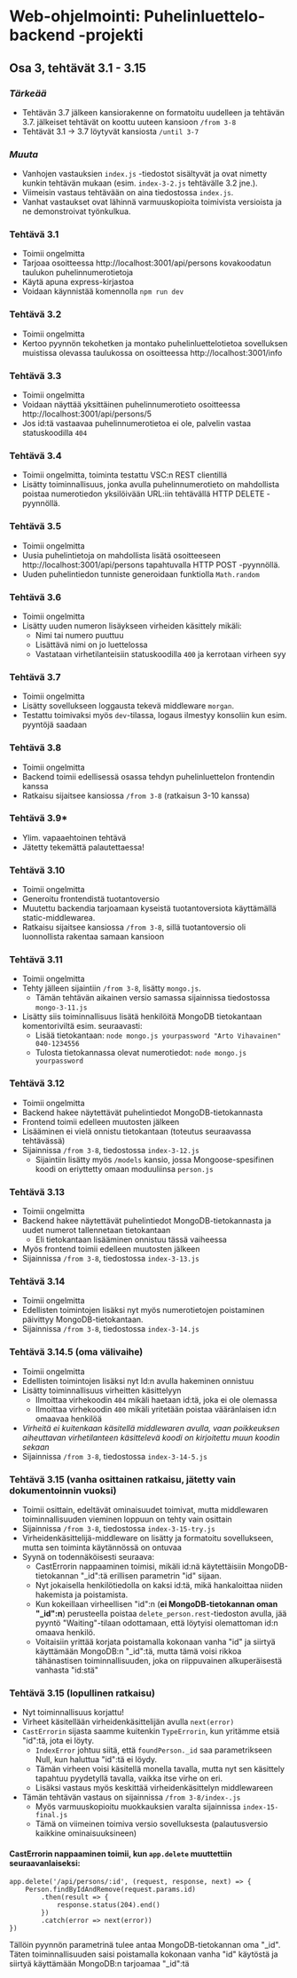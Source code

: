 # Web-ohjelmointi: Puhelinluettelo-backend -projekti
## Osa 3, tehtävät 3.1 - 3.15

### *Tärkeää*
- Tehtävän 3.7 jälkeen kansiorakenne on formatoitu uudelleen ja tehtävän 3.7. jälkeiset tehtävät on koottu uuteen kansioon `/from 3-8`
- Tehtävät 3.1 -> 3.7 löytyvät kansiosta `/until 3-7`

### *Muuta*
- Vanhojen vastauksien `index.js` -tiedostot sisältyvät ja ovat nimetty kunkin tehtävän mukaan (esim. `index-3-2.js` tehtävälle 3.2 jne.).
- Viimeisin vastaus tehtävään on aina tiedostossa `index.js`.
- Vanhat vastaukset ovat lähinnä varmuuskopioita toimivista versioista ja ne demonstroivat työnkulkua.

### Tehtävä 3.1
- Toimii ongelmitta
- Tarjoaa osoitteessa http://localhost:3001/api/persons kovakoodatun taulukon puhelinnumerotietoja
- Käytä apuna express-kirjastoa
- Voidaan käynnistää komennolla `npm run dev`

### Tehtävä 3.2
- Toimii ongelmitta
- Kertoo pyynnön tekohetken ja montako puhelinluettelotietoa sovelluksen muistissa olevassa taulukossa on osoitteessa http://localhost:3001/info

### Tehtävä 3.3
- Toimii ongelmitta
- Voidaan näyttää yksittäinen puhelinnumerotieto osoitteessa http://localhost:3001/api/persons/5
- Jos id:tä vastaavaa puhelinnumerotietoa ei ole, palvelin vastaa statuskoodilla `404`

### Tehtävä 3.4
- Toimii ongelmitta, toiminta testattu VSC:n REST clientillä
- Lisätty toiminnallisuus, jonka avulla puhelinnumerotieto on mahdollista poistaa numerotiedon yksilöivään URL:iin tehtävällä HTTP DELETE -pyynnöllä.

### Tehtävä 3.5
- Toimii ongelmitta
- Uusia puhelintietoja on mahdollista lisätä osoitteeseen http://localhost:3001/api/persons tapahtuvalla HTTP POST -pyynnöllä.
- Uuden puhelintiedon tunniste generoidaan funktiolla `Math.random`

### Tehtävä 3.6
- Toimii ongelmitta
- Lisätty uuden numeron lisäykseen virheiden käsittely mikäli:
    - Nimi tai numero puuttuu
    - Lisättävä nimi on jo luettelossa
    - Vastataan virhetilanteisiin statuskoodilla `400` ja kerrotaan virheen syy

### Tehtävä 3.7
- Toimii ongelmitta
- Lisätty sovellukseen loggausta tekevä middleware `morgan`.
- Testattu toimivaksi myös `dev`-tilassa, logaus ilmestyy konsoliin kun esim. pyyntöjä saadaan

### Tehtävä 3.8
- Toimii ongelmitta
- Backend toimii edellisessä osassa tehdyn puhelinluettelon frontendin kanssa
- Ratkaisu sijaitsee kansiossa `/from 3-8` (ratkaisun 3-10 kanssa)

### Tehtävä 3.9*
- Ylim. vapaaehtoinen tehtävä
- Jätetty tekemättä palautettaessa!

### Tehtävä 3.10
- Toimii ongelmitta
- Generoitu frontendistä tuotantoversio
- Muutettu backendia tarjoamaan kyseistä tuotantoversiota käyttämällä static-middlewarea.
- Ratkaisu sijaitsee kansiossa `/from 3-8`, sillä tuotantoversio oli luonnollista rakentaa samaan kansioon

### Tehtävä 3.11
- Toimii ongelmitta
- Tehty jälleen sijaintiin `/from 3-8`, lisätty `mongo.js`.
    - Tämän tehtävän aikainen versio samassa sijainnissa tiedostossa `mongo-3-11.js`
- Lisätty siis toiminnallisuus lisätä henkilöitä MongoDB tietokantaan komentoriviltä esim. seuraavasti:
    - Lisää tietokantaan: `node mongo.js yourpassword "Arto Vihavainen" 040-1234556`
    - Tulosta tietokannassa olevat numerotiedot: `node mongo.js yourpassword`

### Tehtävä 3.12
- Toimii ongelmitta
- Backend hakee näytettävät puhelintiedot MongoDB-tietokannasta
- Frontend toimii edelleen muutosten jälkeen
- Lisääminen ei vielä onnistu tietokantaan (toteutus seuraavassa tehtävässä)
- Sijainnissa `/from 3-8`, tiedostossa `index-3-12.js`
    - Sijaintiin lisätty myös `/models` kansio, jossa Mongoose-spesifinen koodi on eriyttetty omaan moduuliinsa `person.js`

### Tehtävä 3.13
- Toimii ongelmitta
- Backend hakee näytettävät puhelintiedot MongoDB-tietokannasta ja uudet numerot tallennetaan tietokantaan
    - Eli tietokantaan lisääminen onnistuu tässä vaiheessa
- Myös frontend toimii edelleen muutosten jälkeen
- Sijainnissa `/from 3-8`, tiedostossa `index-3-13.js`

### Tehtävä 3.14
- Toimii ongelmitta
- Edellisten toimintojen lisäksi nyt myös numerotietojen poistaminen päivittyy MongoDB-tietokantaan.
- Sijainnissa `/from 3-8`, tiedostossa `index-3-14.js`

### Tehtävä 3.14.5 (oma välivaihe)
- Toimii ongelmitta
- Edellisten toimintojen lisäksi nyt Id:n avulla hakeminen onnistuu
- Lisätty toiminnallisuus virheitten käsittelyyn
    - Ilmoittaa virhekoodin `404` mikäli haetaan id:tä, joka ei ole olemassa
    - Ilmoittaa virhekoodin `400` mikäli yritetään poistaa vääränlaisen id:n omaavaa henkilöä
- *Virheitä ei kuitenkaan käsitellä middlewaren avulla, vaan poikkeuksen aiheuttavan virhetilanteen käsittelevä koodi on kirjoitettu muun koodin sekaan*
- Sijainnissa `/from 3-8`, tiedostossa `index-3-14-5.js`


### Tehtävä 3.15 (vanha osittainen ratkaisu, jätetty vain dokumentoinnin vuoksi)
- Toimii osittain, edeltävät ominaisuudet toimivat, mutta middlewaren toiminnallisuuden vieminen loppuun on tehty vain osittain
- Sijainnissa `/from 3-8`, tiedostossa `index-3-15-try.js`
- Virheidenkäsittelijä-middleware on lisätty ja formatoitu sovellukseen, mutta sen toiminta käytännössä on ontuvaa
- Syynä on todennäköisesti seuraava:
    - CastErrorin nappaaminen toimisi, mikäli id:nä käytettäisiin MongoDB-tietokannan "_id":tä erillisen parametrin "id" sijaan.
    - Nyt jokaisella henkilötiedolla on kaksi id:tä, mikä hankaloittaa niiden hakemista ja poistamista.
    - Kun kokeillaan virheellisen "id":n (**ei MongoDB-tietokannan oman "_id":n**) perusteella poistaa `delete_person.rest`-tiedoston avulla, jää pyyntö "Waiting"-tilaan odottamaan, että löytyisi olemattoman id:n omaava henkilö.
    - Voitaisiin yrittää korjata poistamalla kokonaan vanha "id" ja siirtyä käyttämään MongoDB:n "_id":tä, mutta tämä voisi rikkoa tähänastisen toiminnallisuuden, joka on riippuvainen alkuperäisestä vanhasta "id:stä"


### Tehtävä 3.15 (lopullinen ratkaisu)
- Nyt toiminnallisuus korjattu!
- Virheet käsitellään virheidenkäsittelijän avulla `next(error)`
- `CastErrorin` sijasta saamme kuitenkin `TypeErrorin`, kun yritämme etsiä "id":tä, jota ei löyty.
    - `IndexError` johtuu siitä, että `foundPerson._id` saa parametrikseen Null, kun haluttua "id":tä ei löydy.
    - Tämän virheen voisi käsitellä monella tavalla, mutta nyt sen käsittely tapahtuu pyydetyllä tavalla, vaikka itse virhe on eri.
    - Lisäksi vastaus myös keskittää virheidenkäsittelyn middlewareen
- Tämän tehtävän vastaus on sijainnissa `/from 3-8/index-.js`
    - Myös varmuuskopioitu muokkauksien varalta sijainnissa `index-15-final.js`
    - Tämä on viimeinen toimiva versio sovelluksesta (palautusversio kaikkine ominaisuuksineen)


#### CastErrorin nappaaminen toimii, kun `app.delete` muuttettiin seuraavanlaiseksi:

```
app.delete('/api/persons/:id', (request, response, next) => {
    Person.findByIdAndRemove(request.params.id)
        .then(result => {
            response.status(204).end()
        })
        .catch(error => next(error))
})
```

Tällöin pyynnön parametrinä tulee antaa MongoDB-tietokannan oma "_id". Täten toiminnallisuuden saisi poistamalla kokonaan vanha "id" käytöstä ja siirtyä käyttämään MongoDB:n tarjoamaa "_id":tä

